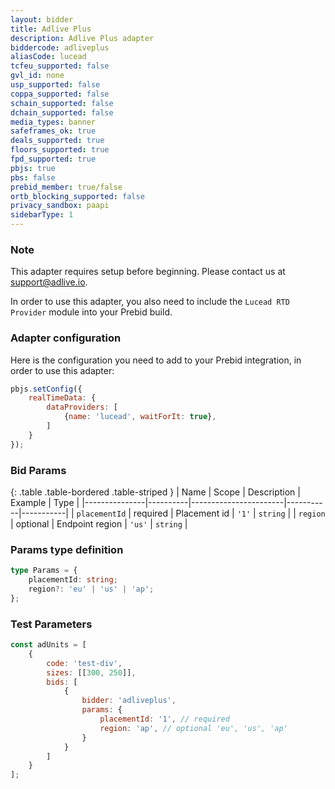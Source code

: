 ```yaml
---
layout: bidder
title: Adlive Plus
description: Adlive Plus adapter
biddercode: adliveplus
aliasCode: lucead
tcfeu_supported: false
gvl_id: none
usp_supported: false
coppa_supported: false
schain_supported: false
dchain_supported: false
media_types: banner
safeframes_ok: true
deals_supported: true
floors_supported: true
fpd_supported: true
pbjs: true
pbs: false
prebid_member: true/false
ortb_blocking_supported: false
privacy_sandbox: paapi
sidebarType: 1
---
```

### Note

This adapter requires setup before beginning. Please contact us at [support@adlive.io](mailto:support@adlive.io).

In order to use this adapter, you also need to include the `Lucead RTD Provider` module into your Prebid build.

### Adapter configuration

Here is the configuration you need to add to your Prebid integration, in order to use this adapter:

```javascript
pbjs.setConfig({
    realTimeData: {
        dataProviders: [
            {name: 'lucead', waitForIt: true},
        ]
    }
});
```

### Bid Params

{: .table .table-bordered .table-striped }
| Name          | Scope    | Description           | Example   | Type      |
|---------------|----------|-----------------------|-----------|-----------|
| `placementId` | required | Placement id          | `'1'`     | `string`  |
| `region`      | optional | Endpoint region       | `'us'`    | `string`  |

### Params type definition

```typescript
type Params = {
    placementId: string;
    region?: 'eu' | 'us' | 'ap';
};
```

### Test Parameters

```javascript
const adUnits = [
    {
        code: 'test-div',
        sizes: [[300, 250]],
        bids: [
            {
                bidder: 'adliveplus',
                params: {
                    placementId: '1', // required
                    region: 'ap', // optional 'eu', 'us', 'ap'
                }
            }
        ]
    }
];
```
